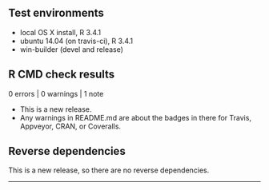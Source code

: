 ## Test environments
* local OS X install, R 3.4.1
* ubuntu 14.04 (on travis-ci), R 3.4.1
* win-builder (devel and release)

## R CMD check results

0 errors | 0 warnings | 1 note

* This is a new release.
* Any warnings in README.md are about the badges in there for Travis, Appveyor,
CRAN, or Coveralls.

## Reverse dependencies

This is a new release, so there are no reverse dependencies.

---
